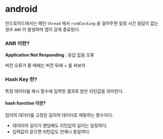 # android
안드로이드에서는 메인 ```thread``` 에서 ```runBlocking``` 을 걸어주면 일정 시간 응답이 없는 경우 ```ANR``` 이 발생하며 앱이 강제 종료된다.

### ANR 이란?
<b>Application Not Responding</b> : 응답 없음 오류


버전 오류가 뜰 때에는 버전 뒤에 + 를 써보자

### Hash Key 란?
특정 데이터를 해시 함수에 입력한 결과로 받은 리턴값을 의미한다.

#### hash function 이란?
임이의 데이터를 고정된 길이의 데이터로 매핑하는 함수이다.

- 데이터의 길이가 랜덤해도 리턴값의 길이는 일정하다.
- 입력값이 같으면 리턴값도 언제나 동일하다.